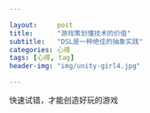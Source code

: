 ```yaml
---

layout:     post
title:      "游戏策划懂技术的价值"
subtitle:   "DSL是一种绝佳的抽象实践"
categories: 心得
tags: [心得, tag]
header-img: "img/unity-girl4.jpg"

---
```


快速试错，才能创造好玩的游戏